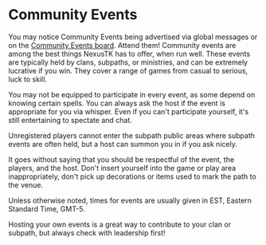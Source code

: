 # Community Events

You may notice Community Events being advertised via global messages or on the [Community Events board](community/boards.md). Attend them! Community events are among the best things NexusTK has to offer, when run well. These events are typically held by clans, subpaths, or ministries, and can be extremely lucrative if you win. They cover a range of games from casual to serious, luck to skill.

You may not be equipped to participate in every event, as some depend on knowing certain spells. You can always ask the host if the event is appropriate for you via whisper. Even if you can't participate yourself, it's still entertaining to spectate and chat.

Unregistered players cannot enter the subpath public areas where subpath events are often held, but a host can summon you in if you ask nicely.

It goes without saying that you should be respectful of the event, the players, and the host. Don't insert yourself into the game or play area inappropriately, don't pick up decorations or items used to mark the path to the venue.

Unless otherwise noted, times for events are usually given in EST, Eastern Standard Time, GMT-5.

Hosting your own events is a great way to contribute to your clan or subpath, but always check with leadership first!
